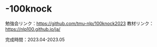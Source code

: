 # -100knock


勉強会リンク：https://github.com/tmu-nlp/100knock2023
教材リンク：https://nlp100.github.io/ja/

完成時間：2023.04-2023.05

